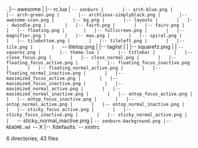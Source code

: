 .
|-- awesome
|   |-- rc.lua
|   `-- zenburn
|       |-- arch-blue.png
|       |-- arch-green.png
|       |-- archlinux-simplyblack.png
|       |-- awesome-icon.png
|       |-- bg.png
|       |-- layouts
|       |   |-- dwindle.png
|       |   |-- fairh.png
|       |   |-- fairv.png
|       |   |-- floating.png
|       |   |-- fullscreen.png
|       |   |-- magnifier.png
|       |   |-- max.png
|       |   |-- spiral.png
|       |   |-- tilebottom.png
|       |   |-- tileleft.png
|       |   |-- tile.png
|       |   `-- tiletop.png
|       |-- taglist
|       |   |-- squarefz.png
|       |   `-- squarez.png
|       |-- theme.lua
|       |-- titlebar
|       |   |-- close_focus.png
|       |   |-- close_normal.png
|       |   |-- floating_focus_active.png
|       |   |-- floating_focus_inactive.png
|       |   |-- floating_normal_active.png
|       |   |-- floating_normal_inactive.png
|       |   |-- maximized_focus_active.png
|       |   |-- maximized_focus_inactive.png
|       |   |-- maximized_normal_active.png
|       |   |-- maximized_normal_inactive.png
|       |   |-- ontop_focus_active.png
|       |   |-- ontop_focus_inactive.png
|       |   |-- ontop_normal_active.png
|       |   |-- ontop_normal_inactive.png
|       |   |-- sticky_focus_active.png
|       |   |-- sticky_focus_inactive.png
|       |   |-- sticky_normal_active.png
|       |   `-- sticky_normal_inactive.png
|       `-- zenburn-background.png
|-- README.md
`-- X
    |-- Xdefaults
    `-- xinitrc

6 directories, 43 files

